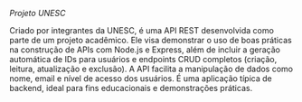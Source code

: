 *Projeto UNESC*

Criado por integrantes da UNESC, é uma API REST desenvolvida como parte de um projeto acadêmico. Ele visa demonstrar o uso de boas práticas na construção de APIs com Node.js e Express, além de incluir a geração automática de IDs para usuários e endpoints CRUD completos (criação, leitura, atualização e exclusão). A API facilita a manipulação de dados como nome, email e nível de acesso dos usuários. É uma aplicação típica de backend, ideal para fins educacionais e demonstrações práticas.
